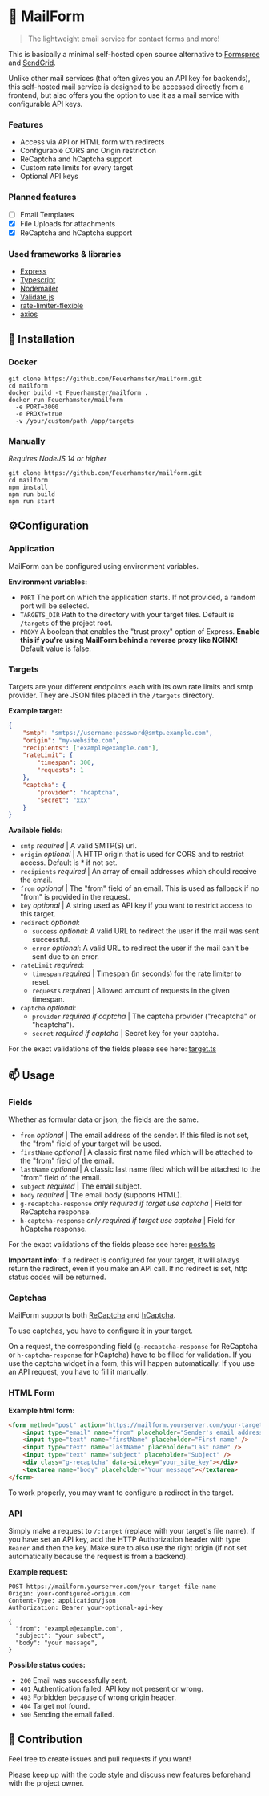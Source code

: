 # 📨 MailForm

> The lightweight email service for contact forms and more!

This is basically a minimal self-hosted open source alternative to [Formspree](https://formspree.io/) and [SendGrid](https://sendgrid.com/).

Unlike other mail services (that often gives you an API key for backends), this self-hosted mail service is designed to be accessed directly from a frontend, but also offers you the option to use it as a mail service with configurable API keys.

### Features

-   Access via API or HTML form with redirects
-   Configurable CORS and Origin restriction
-   ReCaptcha and hCaptcha support
-   Custom rate limits for every target
-   Optional API keys

### Planned features

-   [ ] Email Templates
-   [x] File Uploads for attachments
-   [x] ReCaptcha and hCaptcha support

### Used frameworks & libraries

-   [Express](https://expressjs.com/)
-   [Typescript](https://www.typescriptlang.org/)
-   [Nodemailer](https://nodemailer.com/about/)
-   [Validate.js](https://validatejs.org/)
-   [rate-limiter-flexible](https://www.npmjs.com/package/rate-limiter-flexible)
-   [axios](https://github.com/axios/axios)

## 💽 Installation

### Docker

```shell
git clone https://github.com/Feuerhamster/mailform.git
cd mailform
docker build -t Feuerhamster/mailform .
docker run Feuerhamster/mailform
  -e PORT=3000
  -e PROXY=true
  -v /your/custom/path /app/targets
```

### Manually

_Requires NodeJS 14 or higher_

```shell
git clone https://github.com/Feuerhamster/mailform.git
cd mailform
npm install
npm run build
npm run start
```

## ⚙️Configuration

### Application

MailForm can be configured using environment variables.

**Environment variables:**

-   `PORT` The port on which the application starts. If not provided, a random port will be selected.
-   `TARGETS_DIR` Path to the directory with your target files. Default is `/targets` of the project root.
-   `PROXY` A boolean that enables the "trust proxy" option of Express. **Enable this if you're using MailForm behind a reverse proxy like NGINX!** Default value is false.

### Targets

Targets are your different endpoints each with its own rate limits and smtp provider.
They are JSON files placed in the `/targets` directory.

**Example target:**

```json
{
    "smtp": "smtps://username:password@smtp.example.com",
    "origin": "my-website.com",
    "recipients": ["example@example.com"],
    "rateLimit": {
        "timespan": 300,
        "requests": 1
    },
    "captcha": {
        "provider": "hcaptcha",
        "secret": "xxx"
    }
}
```

**Available fields:**

-   `smtp` _required_ | A valid SMTP(S) url.
-   `origin` _optional_ | A HTTP origin that is used for CORS and to restrict access. Default is \* if not set.
-   `recipients` _required_ | An array of email addresses which should receive the email.
-   `from` _optional_ | The "from" field of an email. This is used as fallback if no "from" is provided in the request.
-   `key` _optional_ | A string used as API key if you want to restrict access to this target.
-   `redirect` _optional_:
    -   `success` _optional_: A valid URL to redirect the user if the mail was sent successful.
    -   `error` _optional_: A valid URL to redirect the user if the mail can't be sent due to an error.
-   `rateLimit` _required_:
    -   `timespan` _required_ | Timespan (in seconds) for the rate limiter to reset.
    -   `requests` _required_ | Allowed amount of requests in the given timespan.
-   `captcha` _optional_:
    -   `provider` _required if captcha_ | The captcha provider ("recaptcha" or "hcaptcha").
    -   `secret` _required if captcha_ | Secret key for your captcha.

For the exact validations of the fields please see here: [target.ts](/src/models/target.ts)

## 📫 Usage

### Fields

Whether as formular data or json, the fields are the same.

-   `from` _optional_ | The email address of the sender. If this filed is not set, the "from" field of your target will be used.
-   `firstName` _optional_ | A classic first name filed which will be attached to the "from" field of the email.
-   `lastName` _optional_ | A classic last name filed which will be attached to the "from" field of the email.
-   `subject` _required_ | The email subject.
-   `body` _required_ | The email body (supports HTML).
-   `g-recaptcha-response` _only required if target use captcha_ | Field for ReCaptcha response.
-   `h-captcha-response` _only required if target use captcha_ | Field for hCaptcha response.

For the exact validations of the fields please see here: [posts.ts](/src/models/post.ts)

**Important info:** If a redirect is configured for your target, it will always return the redirect, even if you make an API call.
If no redirect is set, http status codes will be returned.

### Captchas

MailForm supports both [ReCaptcha](https://www.google.com/recaptcha/) and [hCaptcha](https://www.hcaptcha.com/).

To use captchas, you have to configure it in your target.

On a request, the corresponding field (`g-recaptcha-response` for ReCaptcha or `h-captcha-response` for hCaptcha) have to be filled for validation.
If you use the captcha widget in a form, this will happen automatically.
If you use an API request, you have to fill it manually.

### HTML Form

**Example html form:**

```html
<form method="post" action="https://mailform.yourserver.com/your-target-file-name">
    <input type="email" name="from" placeholder="Sender's email address" />
    <input type="text" name="firstName" placeholder="First name" />
    <input type="text" name="lastName" placeholder="Last name" />
    <input type="text" name="subject" placeholder="Subject" />
    <div class="g-recaptcha" data-sitekey="your_site_key"></div>
    <textarea name="body" placeholder="Your message"></textarea>
</form>
```

To work properly, you may want to configure a redirect in the target.

### API

Simply make a request to `/:target` (replace with your target's file name).
If you have set an API key, add the HTTP Authorization header with type `Bearer` and then the key.
Make sure to also use the right origin (if not set automatically because the request is from a backend).

**Example request:**

```http request
POST https://mailform.yourserver.com/your-target-file-name
Origin: your-configured-origin.com
Content-Type: application/json
Authorization: Bearer your-optional-api-key

{
  "from": "example@example.com",
  "subject": "your subect",
  "body": "your message",
}
```

**Possible status codes:**

-   `200` Email was successfully sent.
-   `401` Authentication failed: API key not present or wrong.
-   `403` Forbidden because of wrong origin header.
-   `404` Target not found.
-   `500` Sending the email failed.

## 👋 Contribution

Feel free to create issues and pull requests if you want!

Please keep up with the code style and discuss new features beforehand with the project owner.
